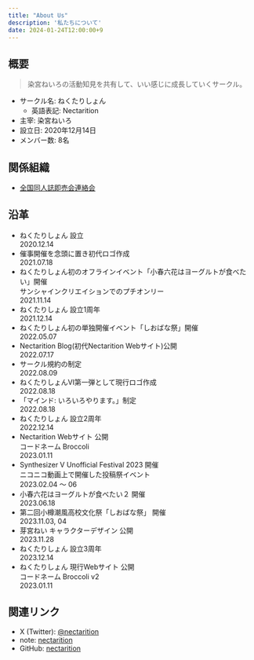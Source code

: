 ```yaml
---
title: "About Us"
description: '私たちについて'
date: 2024-01-24T12:00:00+9
---
```


## 概要

> 染宮ねいろの活動知見を共有して、いい感じに成長していくサークル。


- サークル名: ねくたりしょん
  - 英語表記: Nectarition
- 主宰: 染宮ねいろ
- 設立日: 2020年12月14日
- メンバー数: 8名

## 関係組織

- [全国同人誌即売会連絡会](https://sokubaikairenrakukai.com/)

## 沿革


<ul class="histories">
  <li>
    <div class="histories_item_content">ねくたりしょん 設立</div>
    <div class="histories_item_date">2020.12.14</div>
  </li>
  <li>
    <div class="histories_item_content">催事開催を念頭に置き初代ロゴ作成</div>
    <div class="histories_item_date">2021.07.18</div>
  </li>
  <li>
    <div class="histories_item_content">ねくたりしょん初のオフラインイベント「小春六花はヨーグルトが食べたい」開催</div>
    <div class="histories_item_remarks">サンシャインクリエイションでのプチオンリー</div>
    <div class="histories_item_date">2021.11.14</div>
  </li>
  <li>
    <div class="histories_item_content">ねくたりしょん 設立1周年</div>
    <div class="histories_item_date">2021.12.14</div>
  </li>
  <li>
    <div class="histories_item_content">ねくたりしょん初の単独開催イベント「しおばな祭」開催</div>
    <div class="histories_item_date">2022.05.07</div>
  </li>
  <li>
    <div class="histories_item_content">Nectarition Blog(初代Nectarition Webサイト)公開</div>
    <div class="histories_item_date">2022.07.17</div>
  </li>
  <li>
    <div class="histories_item_content">サークル規約の制定</div>
    <div class="histories_item_date">2022.08.09</div>
  </li>
  <li>
    <div class="histories_item_content">ねくたりしょんVI第一弾として現行ロゴ作成</div>
    <div class="histories_item_date">2022.08.18</div>
  </li>
  <li>
    <div class="histories_item_content">「マインド: いろいろやります。」制定</div>
    <div class="histories_item_date">2022.08.18</div>
  </li>
  <li>
    <div class="histories_item_content">ねくたりしょん 設立2周年</div>
    <div class="histories_item_date">2022.12.14</div>
  </li>
  <li>
    <div class="histories_item_content">Nectarition Webサイト 公開</div>
    <div class="histories_item_remarks">コードネーム Broccoli</div>
    <div class="histories_item_date">2023.01.11</div>
  </li>
  <li>
    <div class="histories_item_content">Synthesizer V Unofficial Festival 2023 開催</div>
    <div class="histories_item_remarks">ニコニコ動画上で開催した投稿祭イベント</div>
    <div class="histories_item_date">2023.02.04 ～ 06</div>
  </li>
  <li>
    <div class="histories_item_content">小春六花はヨーグルトが食べたい２ 開催</div>
    <div class="histories_item_date">2023.06.18</div>
  </li>
  <li>
    <div class="histories_item_content">第二回小樽潮風高校文化祭「しおばな祭」 開催</div>
    <div class="histories_item_date">2023.11.03, 04</div>
  </li>
  <li>
    <div class="histories_item_content">芽宮ねい キャラクターデザイン 公開</div>
    <div class="histories_item_date">2023.11.28</div>
  </li>
  <li>
    <div class="histories_item_content">ねくたりしょん 設立3周年</div>
    <div class="histories_item_date">2023.12.14</div>
  </li>
  <li>
    <div class="histories_item_content">ねくたりしょん 現行Webサイト 公開</div>
    <div class="histories_item_remarks">コードネーム Broccoli v2</div>
    <div class="histories_item_date">2023.01.11</div>
  </li>
</ul>

## 関連リンク

- X (Twitter): [@nectarition](https://twitter.com/nectarition)
- note: [nectarition](https://note.com/nectarition)
- GitHub: [nectarition](https://github.com/nectarition)
